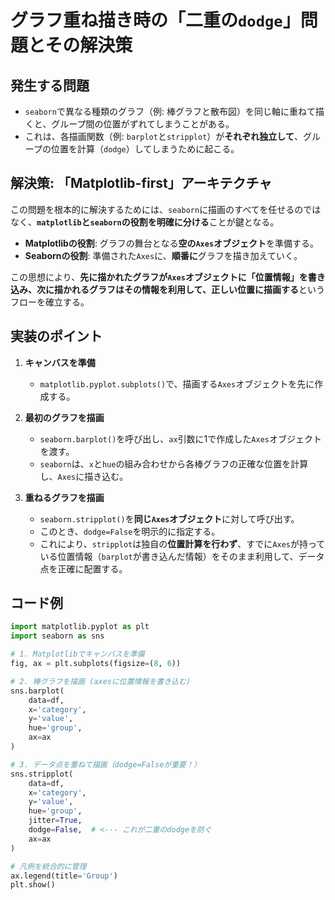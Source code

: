 # グラフ重ね描き時の「二重の`dodge`」問題とその解決策

## 発生する問題

- `seaborn`で異なる種類のグラフ（例: 棒グラフと散布図）を同じ軸に重ねて描くと、グループ間の位置がずれてしまうことがある。
- これは、各描画関数（例: `barplot`と`stripplot`）が**それぞれ独立して**、グループの位置を計算（`dodge`）してしまうために起こる。

## 解決策: 「Matplotlib-first」アーキテクチャ

この問題を根本的に解決するためには、`seaborn`に描画のすべてを任せるのではなく、**`matplotlib`と`seaborn`の役割を明確に分ける**ことが鍵となる。

- **Matplotlibの役割**: グラフの舞台となる**空の`Axes`オブジェクト**を準備する。
- **Seabornの役割**: 準備された`Axes`に、**順番に**グラフを描き加えていく。

この思想により、**先に描かれたグラフが`Axes`オブジェクトに「位置情報」を書き込み、次に描かれるグラフはその情報を利用して、正しい位置に描画する**というフローを確立する。

## 実装のポイント

1. **キャンバスを準備**
   - `matplotlib.pyplot.subplots()`で、描画する`Axes`オブジェクトを先に作成する。

2. **最初のグラフを描画**
   - `seaborn.barplot()`を呼び出し、`ax`引数に1で作成した`Axes`オブジェクトを渡す。
   - `seaborn`は、`x`と`hue`の組み合わせから各棒グラフの正確な位置を計算し、`Axes`に描き込む。

3. **重ねるグラフを描画**

   - `seaborn.stripplot()`を**同じ`Axes`オブジェクト**に対して呼び出す。
   - このとき、`dodge=False`を明示的に指定する。
   - これにより、`stripplot`は独自の**位置計算を行わず**、すでに`Axes`が持っている位置情報（`barplot`が書き込んだ情報）をそのまま利用して、データ点を正確に配置する。

## コード例

```python
import matplotlib.pyplot as plt
import seaborn as sns

# 1. Matplotlibでキャンバスを準備
fig, ax = plt.subplots(figsize=(8, 6))

# 2. 棒グラフを描画 (axesに位置情報を書き込む)
sns.barplot(
    data=df,
    x='category',
    y='value',
    hue='group',
    ax=ax
)

# 3. データ点を重ねて描画（dodge=Falseが重要！）
sns.stripplot(
    data=df,
    x='category',
    y='value',
    hue='group',
    jitter=True,
    dodge=False,  # <--- これが二重のdodgeを防ぐ
    ax=ax
)

# 凡例を統合的に管理
ax.legend(title='Group')
plt.show()
```
